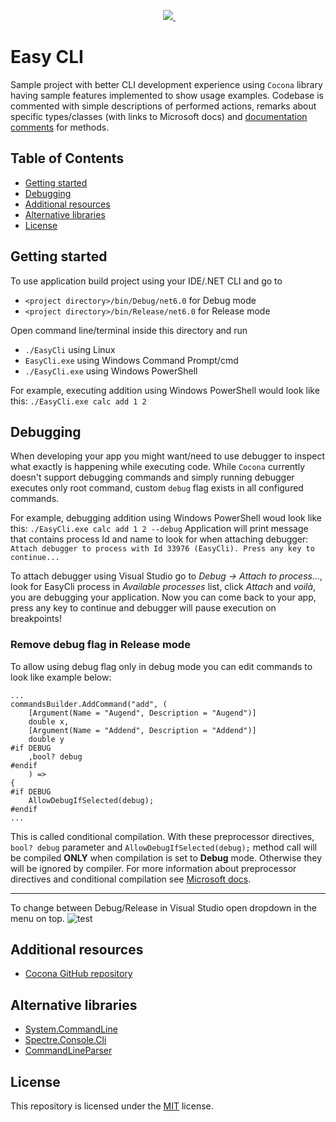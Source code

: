 
<p align='center'>
  </a>&nbsp;&nbsp;
  <a href="https://www.facebook.com/GrupaNETPg">
    <img src="https://img.shields.io/badge/Facebook-1877F2?style=for-the-badge&logo=facebook&logoColor=white" />        
  </a>&nbsp;&nbsp; 
</p>

# Easy CLI
Sample project with better CLI development experience using `Cocona` library having sample features implemented to show usage examples.  Codebase is commented with simple descriptions of performed actions, remarks about specific types/classes (with links to Microsoft docs) and [documentation comments](https://docs.microsoft.com/en-us/dotnet/csharp/language-reference/language-specification/documentation-comments) for methods.

## Table of Contents
* [Getting started](#getting-started)
* [Debugging](#debugging)
* [Additional resources](#additional-resources)
* [Alternative libraries](#alternative-libraries)
* [License](#license)

## Getting started
To use application build project using your IDE/.NET CLI and go to 
* `<project directory>/bin/Debug/net6.0` for Debug mode
* `<project directory>/bin/Release/net6.0` for Release mode

Open command line/terminal inside this directory and run
* `./EasyCli` using Linux
* `EasyCli.exe` using Windows Command Prompt/cmd
* `./EasyCli.exe` using Windows PowerShell

For example, executing addition using Windows PowerShell would look like this:
`./EasyCli.exe calc add 1 2`

## Debugging
When developing your app you might want/need to use debugger to inspect what exactly is happening while executing code. While `Cocona` currently doesn't support debugging commands and simply running debugger executes only root command, custom `debug` flag exists in all configured commands. 

For example, debugging addition using Windows PowerShell woud look like this:
`./EasyCli.exe calc add 1 2 --debug`
Application will print message that contains process Id and name to look for when attaching debugger:
`Attach debugger to process with Id 33976 (EasyCli). Press any key to continue...`

To attach debugger using Visual Studio go to *Debug -> Attach to process...*, look for EasyCli process in *Available processes* list, click *Attach* and *voilà*, you are debugging your application. Now you can come back to your app, press any key to continue and debugger will pause execution on breakpoints!


### Remove debug flag in Release mode
To allow using debug flag only in debug mode you can edit commands to look like example below:
```
...
commandsBuilder.AddCommand("add", (
    [Argument(Name = "Augend", Description = "Augend")]
    double x,
    [Argument(Name = "Addend", Description = "Addend")]
    double y
#if DEBUG
    ,bool? debug
#endif
    ) =>
{
#if DEBUG
    AllowDebugIfSelected(debug);
#endif
...
```
This is called conditional compilation. With these preprocessor directives, ``bool? debug`` parameter and ``AllowDebugIfSelected(debug);`` method call will be compiled **ONLY** when compilation is set to **Debug** mode. Otherwise they will be ignored by compiler.
For more information about preprocessor directives and conditional compilation see [Microsoft docs](https://docs.microsoft.com/en-us/dotnet/csharp/language-reference/preprocessor-directives).

---

To change between Debug/Release in Visual Studio open dropdown in the menu on top.
![test](https://user-images.githubusercontent.com/48659621/156812246-e4f30a3d-55d9-4215-8751-de99529ddcac.png)

## Additional resources
* [Cocona GitHub repository](https://github.com/mayuki/Cocona)

## Alternative libraries
* [System.CommandLine](https://github.com/dotnet/command-line-api)
* [Spectre.Console.Cli](https://spectreconsole.net/cli/)
* [CommandLineParser](https://github.com/commandlineparser/commandline)

## License
This repository is licensed under the [MIT](LICENSE) license.

[facebook-shield]: https://img.shields.io/badge/Facebook-1877F2?style=for-the-badge&logo=facebook&logoColor=white
[facebook-url]: https://www.facebook.com/GrupaNETPg